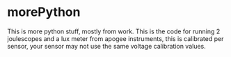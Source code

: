 # morePython
This is more python stuff, mostly from work. 
This is the code for running 2 joulescopes and a lux meter from apogee instruments, this is calibrated per sensor, 
your sensor may not use the same voltage calibration values.
